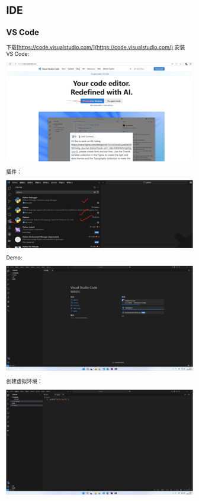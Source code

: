 # IDE

## VS Code

下载[https://code.visualstudio.com/](https://code.visualstudio.com/) 安装 VS Code:

![](./src/20250410102026.png)

插件：

![](./src/20250410102431.png)

Demo:

![](./src/GZIIUKAVKc.gif)

创建虚拟环境：

![](./src/jhHNZDhJkM.gif)